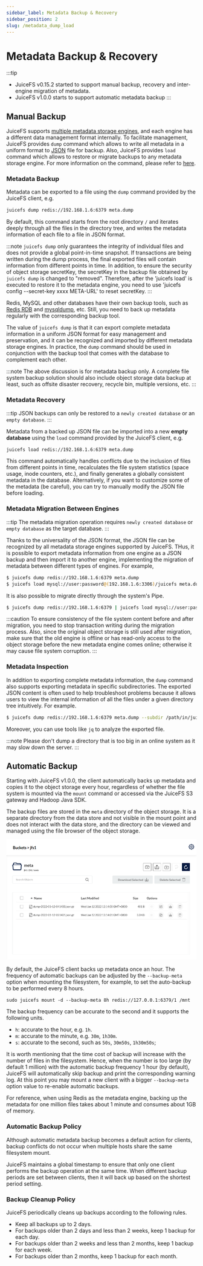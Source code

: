 ```yaml
---
sidebar_label: Metadata Backup & Recovery
sidebar_position: 2
slug: /metadata_dump_load
---
```

# Metadata Backup & Recovery

:::tip
- JuiceFS v0.15.2 started to support manual backup, recovery and inter-engine migration of metadata.
- JuiceFS v1.0.0 starts to support automatic metadata backup
:::

## Manual Backup

JuiceFS supports [multiple metadata storage engines](../guide/how_to_setup_metadata_engine.md), and each engine has a different data management format internally. To facilitate management, JuiceFS provides `dump` command which allows to write all metadata in a uniform format to [JSON](https://www.json.org/json-en.html) file for backup. Also, JuiceFS provides `load` command which allows to restore or migrate backups to any metadata storage engine. For more information on the command, please refer to [here](../reference/command_reference.md#juicefs-dump).

### Metadata Backup

Metadata can be exported to a file using the `dump` command provided by the JuiceFS client, e.g.

```bash
juicefs dump redis://192.168.1.6:6379 meta.dump
```

By default, this command starts from the root directory `/` and iterates deeply through all the files in the directory tree, and writes the metadata information of each file to a file in JSON format.

:::note
`juicefs dump` only guarantees the integrity of individual files and does not provide a global point-in-time snapshot. If transactions are being written during the dump process, the final exported files will contain information from different points in time.
In addition, to ensure the security of object storage secretKey, the secretKey in the backup file obtained by `juicefs dump` is changed to "removed". Therefore, after the 'juicefs load' is executed to restore it to the metadata engine, you need to use 'juicefs config --secret-key xxxx META-URL' to reset secretKey.
:::

Redis, MySQL and other databases have their own backup tools, such as [Redis RDB](https://redis.io/topics/persistence#backing-up-redis-data) and [mysqldump](https://dev.mysql.com/doc/mysql-backup-excerpt/5.7/en/mysqldump-sql-format.html), etc. Still, you need to back up metadata regularly with the corresponding backup tool.

The value of `juicefs dump` is that it can export complete metadata information in a uniform JSON format for easy management and preservation, and it can be recognized and imported by different metadata storage engines. In practice, the `dump` command should be used in conjunction with the backup tool that comes with the database to complement each other.

:::note
The above discussion is for metadata backup only. A complete file system backup solution should also include object storage data backup at least, such as offsite disaster recovery, recycle bin, multiple versions, etc.
:::

### Metadata Recovery

:::tip
JSON backups can only be restored to a `newly created database` or an `empty database`.
:::

Metadata from a backed up JSON file can be imported into a new **empty database** using the `load` command provided by the JuiceFS client, e.g.

```bash
juicefs load redis://192.168.1.6:6379 meta.dump
```

This command automatically handles conflicts due to the inclusion of files from different points in time, recalculates the file system statistics (space usage, inode counters, etc.), and finally generates a globally consistent metadata in the database. Alternatively, if you want to customize some of the metadata (be careful), you can try to manually modify the JSON file before loading.

### Metadata Migration Between Engines

:::tip
The metadata migration operation requires `newly created database` or `empty database` as the target database.
:::

Thanks to the universality of the JSON format, the JSON file can be recognized by all metadata storage engines supported by JuiceFS. THus, it is possible to export metadata information from one engine as a JSON backup and then import it to another engine, implementing the migration of metadata between different types of engines. For example,

```bash
$ juicefs dump redis://192.168.1.6:6379 meta.dump
$ juicefs load mysql://user:password@(192.168.1.6:3306)/juicefs meta.dump
```

It is also possible to migrate directly through the system's Pipe.

```bash
$ juicefs dump redis://192.168.1.6:6379 | juicefs load mysql://user:password@(192.168.1.6:3306)/juicefs
```

:::caution
To ensure consistency of the file system content before and after migration, you need to stop transaction writing during the migration process. Also, since the original object storage is still used after migration, make sure that the old engine is offline or has read-only access to the object storage before the new metadata engine comes online; otherwise it may cause file system corruption.
:::

### Metadata Inspection

In addition to exporting complete metadata information, the `dump` command also supports exporting metadata in specific subdirectories. The exported JSON content is often used to help troubleshoot problems because it allows users to view the internal information of all the files under a given directory tree intuitively. For example.

```bash
$ juicefs dump redis://192.168.1.6:6379 meta.dump --subdir /path/in/juicefs
```

Moreover, you can use tools like `jq` to analyze the exported file.

:::note
Please don't dump a directory that is too big in an online system as it may slow down the server.
:::

## Automatic Backup

Starting with JuiceFS v1.0.0, the client automatically backs up metadata and copies it to the object storage every hour, regardless of whether the file system is mounted via the `mount` command or accessed via the JuiceFS S3 gateway and Hadoop Java SDK.

The backup files are stored in the `meta` directory of the object storage. It is a separate directory from the data store and not visible in the mount point and does not interact with the data store, and the directory can be viewed and managed using the file browser of the object storage.

![](../images/meta-auto-backup-list.png)

By default, the JuiceFS client backs up metadata once an hour. The frequency of automatic backups can be adjusted by the `--backup-meta` option when mounting the filesystem, for example, to set the auto-backup to be performed every 8 hours.

```shell
sudo juicefs mount -d --backup-meta 8h redis://127.0.0.1:6379/1 /mnt
```

The backup frequency can be accurate to the second and it supports the following units.

- `h`: accurate to the hour, e.g. `1h`.
- `m`: accurate to the minute, e.g. `30m`, `1h30m`.
- `s`: accurate to the second, such as `50s`, `30m50s`, `1h30m50s`;

It is worth mentioning that the time cost of backup will increase with the number of files in the filesystem. Hence, when the number is too large (by default 1 million) with the automatic backup frequency 1 hour (by default), JuiceFS will automatically skip backup and print the corresponding warning log. At this point you may mount a new client with a bigger `--backup-meta` option value to re-enable automatic backups.

For reference, when using Redis as the metadata engine, backing up the metadata for one million files takes about 1 minute and consumes about 1GB of memory.

### Automatic Backup Policy

Although automatic metadata backup becomes a default action for clients, backup conflicts do not occur when multiple hosts share the same filesystem mount.

JuiceFS maintains a global timestamp to ensure that only one client performs the backup operation at the same time. When different backup periods are set between clients, then it will back up based on the shortest period setting.

### Backup Cleanup Policy

JuiceFS periodically cleans up backups according to the following rules.

- Keep all backups up to 2 days.
- For backups older than 2 days and less than 2 weeks, keep 1 backup for each day.
- For backups older than 2 weeks and less than 2 months, keep 1 backup for each week.
- For backups older than 2 months, keep 1 backup for each month.
